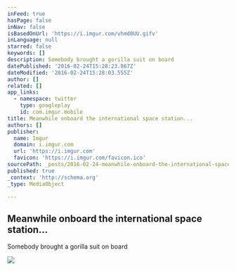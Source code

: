 ```yaml
---
inFeed: true
hasPage: false
inNav: false
isBasedOnUrl: 'https://i.imgur.com/vhmd0UU.gifv'
inLanguage: null
starred: false
keywords: []
description: Somebody brought a gorilla suit on board
datePublished: '2016-02-24T15:28:23.867Z'
dateModified: '2016-02-24T15:28:03.555Z'
author: []
related: []
app_links:
  - namespace: twitter
    type: googleplay
    id: com.imgur.mobile
title: Meanwhile onboard the international space station...
authors: []
publisher:
  name: Imgur
  domain: i.imgur.com
  url: 'https://i.imgur.com'
  favicon: 'https://i.imgur.com/favicon.ico'
sourcePath: _posts/2016-02-24-meanwhile-onboard-the-international-space-station.md
published: true
_context: 'http://schema.org'
_type: MediaObject

---
```

<article style=""><h1>Meanwhile onboard the international space station...</h1><p>Somebody brought a gorilla suit on board</p><img src="https://s3-us-west-2.amazonaws.com/the-grid-img/p/53f07c1d3e416e46b529cc15aa0ea56fd75cae31.jpg" /></article>